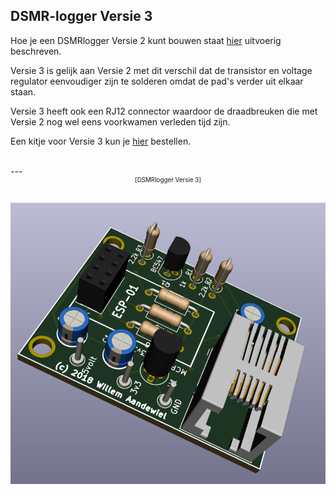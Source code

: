 ## DSMR-logger Versie 3

Hoe je een DSMRlogger Versie 2 kunt bouwen staat 
<a href="https://github.com/mrWheel/DSMRlogger2HTTP/blob/master/Bouwbeschrijving.pdf" target="_blank">
hier</a>
uitvoerig beschreven.

Versie 3 is gelijk aan Versie 2 met dit verschil dat de transistor en voltage regulator
eenvoudiger zijn te solderen omdat de pad's verder uit elkaar staan.

Versie 3 heeft ook een RJ12 connector waardoor de draadbreuken die met Versie 2
nog wel eens voorkwamen verleden tijd zijn.

Een kitje voor Versie 3 kun je 
<a href="https://opencircuit.nl/Product/13859/Slimme-meter-uitlezer-V3-bouwpakket-met-ESP-01" target="_blank">
hier</a>
bestellen.


<br>
---
<center style="font-size: 70%;">[DSMRlogger Versie 3]</center><br>

![](img/DSMR_3D_v3.png)

